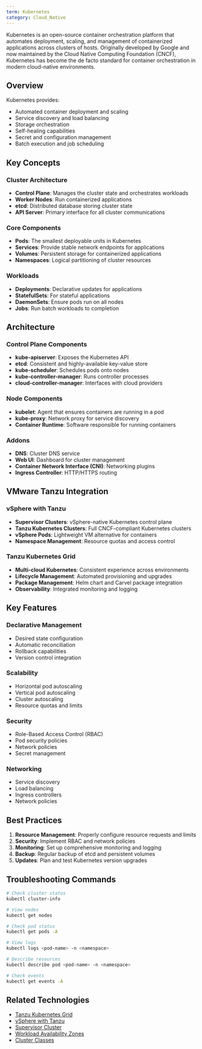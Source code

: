 ```yaml
---
term: Kubernetes
category: Cloud_Native
---
```


Kubernetes is an open-source container orchestration platform that automates deployment, scaling, and management of containerized applications across clusters of hosts. Originally developed by Google and now maintained by the Cloud Native Computing Foundation (CNCF), Kubernetes has become the de facto standard for container orchestration in modern cloud-native environments.

## Overview

Kubernetes provides:
- Automated container deployment and scaling
- Service discovery and load balancing
- Storage orchestration
- Self-healing capabilities
- Secret and configuration management
- Batch execution and job scheduling

## Key Concepts

### Cluster Architecture
- **Control Plane**: Manages the cluster state and orchestrates workloads
- **Worker Nodes**: Run containerized applications
- **etcd**: Distributed database storing cluster state
- **API Server**: Primary interface for all cluster communications

### Core Components
- **Pods**: The smallest deployable units in Kubernetes
- **Services**: Provide stable network endpoints for applications
- **Volumes**: Persistent storage for containerized applications
- **Namespaces**: Logical partitioning of cluster resources

### Workloads
- **Deployments**: Declarative updates for applications
- **StatefulSets**: For stateful applications
- **DaemonSets**: Ensure pods run on all nodes
- **Jobs**: Run batch workloads to completion

## Architecture

### Control Plane Components
- **kube-apiserver**: Exposes the Kubernetes API
- **etcd**: Consistent and highly-available key-value store
- **kube-scheduler**: Schedules pods onto nodes
- **kube-controller-manager**: Runs controller processes
- **cloud-controller-manager**: Interfaces with cloud providers

### Node Components
- **kubelet**: Agent that ensures containers are running in a pod
- **kube-proxy**: Network proxy for service discovery
- **Container Runtime**: Software responsible for running containers

### Addons
- **DNS**: Cluster DNS service
- **Web UI**: Dashboard for cluster management
- **Container Network Interface (CNI)**: Networking plugins
- **Ingress Controller**: HTTP/HTTPS routing

## VMware Tanzu Integration

### vSphere with Tanzu
- **Supervisor Clusters**: vSphere-native Kubernetes control plane
- **Tanzu Kubernetes Clusters**: Full CNCF-compliant Kubernetes clusters
- **vSphere Pods**: Lightweight VM alternative for containers
- **Namespace Management**: Resource quotas and access control

### Tanzu Kubernetes Grid
- **Multi-cloud Kubernetes**: Consistent experience across environments
- **Lifecycle Management**: Automated provisioning and upgrades
- **Package Management**: Helm chart and Carvel package integration
- **Observability**: Integrated monitoring and logging

## Key Features

### Declarative Management
- Desired state configuration
- Automatic reconciliation
- Rollback capabilities
- Version control integration

### Scalability
- Horizontal pod autoscaling
- Vertical pod autoscaling
- Cluster autoscaling
- Resource quotas and limits

### Security
- Role-Based Access Control (RBAC)
- Pod security policies
- Network policies
- Secret management

### Networking
- Service discovery
- Load balancing
- Ingress controllers
- Network policies

## Best Practices

1. **Resource Management**: Properly configure resource requests and limits
2. **Security**: Implement RBAC and network policies
3. **Monitoring**: Set up comprehensive monitoring and logging
4. **Backup**: Regular backup of etcd and persistent volumes
5. **Updates**: Plan and test Kubernetes version upgrades

## Troubleshooting Commands

```bash
# Check cluster status
kubectl cluster-info

# View nodes
kubectl get nodes

# Check pod status
kubectl get pods -A

# View logs
kubectl logs <pod-name> -n <namespace>

# Describe resources
kubectl describe pod <pod-name> -n <namespace>

# Check events
kubectl get events -A
```

## Related Technologies

- [Tanzu Kubernetes Grid](/glossary/term/tanzu.md)
- [vSphere with Tanzu](/glossary/term/vsphere-with-tanzu.md)
- [Supervisor Cluster](/glossary/term/supervisor-cluster.md)
- [Workload Availability Zones](/glossary/term/workload-availability-zones.md)
- [Cluster Classes](/glossary/term/cluster-classes.md)